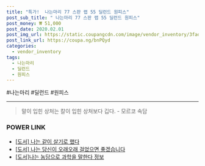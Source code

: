 ```yaml
--- 
title: "특가!  나는마리 77 스판 랩 55 딜런드 원피스" 
post_sub_title: " 나는마리 77 스판 랩 55 딜런드 원피스" 
post_money: ₩ 51,000 
post_date: 2020.02.01 
post_img_url: https://static.coupangcdn.com/image/vendor_inventory/3fad/67316fc91b1cfa0bdb7fa3ac1c6d5e0274da6b0313427b29b11cd1d06679.jpg 
post_link_url: https://coupa.ng/bnPQyd 
categories: 
  - vendor_inventory 
tags: 
  - 나는마리 
  - 딜런드 
  - 원피스 
--- 
```

  #나는마리 #딜런드 #원피스 
<hr> 

> 말이 입힌 상처는 칼이 입힌 상처보다 깁다. - 모르코 속담 


### POWER LINK

* <a href="https://blog.naver.com/an0733/221792344885" target="_blank">[도서] 나는 같이 살기로 했다</a>
* <a href="https://blog.naver.com/sakai111/221778977278" target="_blank">[도서] 나는 당신이 오래오래 걸었으면 좋겠습니다</a>
* <a href="https://blog.naver.com/santokki14/221770300166" target="_blank">[도서]나는 농담으로 과학을 말한다 정보</a>
